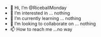 - 👋 Hi, I’m @RiceballMonday
- 👀 I’m interested in ... nothing
- 🌱 I’m currently learning ... nothing
- 💞️ I’m looking to collaborate on ... nothing
- 📫 How to reach me ...no way

<!---
RiceballMonday/RiceballMonday is a ✨ special ✨ repository because its `README.md` (this file) appears on your GitHub profile.
You can click the Preview link to take a look at your changes.
--->
